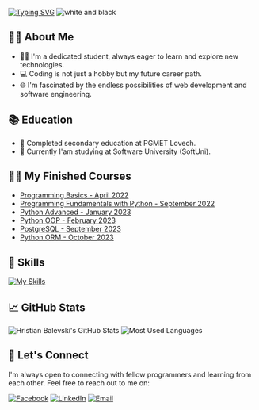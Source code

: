 <a href="https://git.io/typing-svg"><img src="https://readme-typing-svg.demolab.com?font=Times+New+Roman&size=24&duration=3000&pause=1000&color=000000&center=true&multiline=true&random=false&width=435&height=70&lines=Hello+I'm+Hristian+%F0%9F%91%8B;Welcome+to+my+GitHub+Profile+%F0%9F%99%82" alt="Typing SVG" /></a>
![white and black](https://github.com/HristianBalevski/HristianBalevski/assets/114162692/9bb34a50-fea2-4c9b-afce-99099a634a8f)


## 👦🏻 About Me

- 👨‍🎓 I'm a dedicated student, always eager to learn and explore new technologies.
- 💻 Coding is not just a hobby but my future career path.
- 🌐 I'm fascinated by the endless possibilities of web development and software engineering.

## 📚 Education
- 📖 Completed secondary education at PGMET Lovech.
- 🏫 Currently I'am studying at Software University (SoftUni).

## 🧑‍💻 My Finished Courses
- [Programming Basics - April 2022](https://softuni.bg/certificates/details/134395/abf11efb)
- [Programming Fundamentals with Python - September 2022](https://softuni.bg/certificates/details/151546/01c8cef8)
- [Python Advanced - January 2023](https://softuni.bg/certificates/details/159270/c5e4c327)
- [Python OOP - February 2023](https://softuni.bg/certificates/details/168117/e74a58b0)
- [PostgreSQL - September 2023](https://softuni.bg/certificates/details/185971/3c2d2d29)
- [Python ORM - October 2023](https://softuni.bg/certificates/details/193778/0157e90a)

## 🔧 Skills

[![My Skills](https://skillicons.dev/icons?i=py,pycharm,js,html,css,vscode,postgres,github)](https://skillicons.dev)

## 📈 GitHub Stats

![Hristian Balevski's GitHub Stats](https://github-readme-stats.vercel.app/api?username=hristianbalevski&hide=stars&count_private=true&show_icons=true&theme=chartreuse-dark&border_radius=15)
![Most Used Languages](https://github-readme-stats.vercel.app/api/top-langs/?username=hristianbalevski&layout=compact&show_icons=true&theme=chartreuse-dark&border_radius=20)

## 💬 Let's Connect

I'm always open to connecting with fellow programmers and learning from each other. Feel free to reach out to me on: 
 
[![Facebook](https://img.icons8.com/color/60/000000/facebook.png)](https://www.facebook.com/profile.php?id=100048516571940)
[![LinkedIn](https://img.icons8.com/color/60/000000/linkedin.png)](https://www.linkedin.com/in/hristian-balevski/)
[![Email](https://img.icons8.com/color/60/000000/email.png)](mailto:hb.hris.bal@gmail.com)

 








